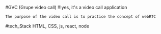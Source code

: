   #GVC (Grupe video call)
  !!!yes, it's a video call application
  
    The purpose of the video call is to practice the concept of webRTC 
  #tech_Stack
    HTML, CSS, js, react, node
  
